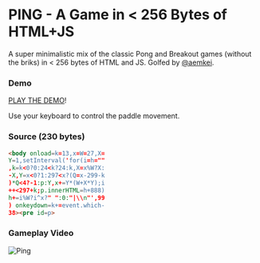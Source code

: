 # PING - A Game in < 256 Bytes of HTML+JS

A super minimalistic mix of the classic Pong and Breakout games (without the briks) in < 256 bytes of HTML and JS. Golfed by [@aemkei](http://aem1k.com).

### Demo

[PLAY THE DEMO](http://rawgit.com/codegolf/pong/master/index.html)!

Use your keyboard to control the paddle movement.

### Source (230 bytes)

```html
<body onload=k=13,x=W=27,X=
Y=1,setInterval('for(i=h=""
,k=k<0?0:24<k?24:k,X=x%W?X:
-X,Y=x<0?1:297<x?(Q=x-299-k
)*Q<4?-1:p:Y,x+=Y*(W+X*Y);i
++<297+k;p.innerHTML=h+888)
h+=i%W?i^x?" ":0:"|\\n"',99
) onkeydown=k+=event.which-
38><pre id=p>
```

### Gameplay Video

![Ping](https://raw.githubusercontent.com/codegolf/pong/master/ping.gif)